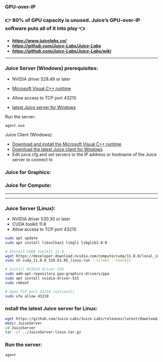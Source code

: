 ### GPU-over-IP
### 👉 80% of GPU capacity is unused. Juice’s GPU-over-IP software puts all of it into play 👈
- ***https://www.juicelabs.co/***
- ***https://github.com/Juice-Labs/Juice-Labs***
- ***https://github.com/Juice-Labs/Juice-Labs/wiki***

----

### Juice Server (Windows) prerequisites:
- NVIDIA driver 528.49 or later
- [Microsoft Visual C++ runtime](https://download.visualstudio.microsoft.com/download/pr/eaab1f82-787d-4fd7-8c73-f782341a0c63/917C37D816488545B70AFFD77D6E486E4DD27E2ECE63F6BBAAF486B178B2B888/VC_redist.x64.exe)
- Allow access to TCP port 43210

- [latest Juice server for Windows](https://github.com/Juice-Labs/Juice-Labs/releases/latest/download/JuiceServer-windows.zip)

Run the server:
```cmd
agent.exe
```

Juice Client (Windows):

- [Download and install the Microsoft Visual C++ runtime](https://aka.ms/vs/17/release/vc_redist.x64.exe)
- [Download the latest Juice client for Windows](https://github.com/Juice-Labs/Juice-Labs/releases/latest/download/JuiceClient-windows.zip)
- Edit juice.cfg and set servers to the IP address or hostname of the Juice server to connect to

### Juice for Graphics:  


### Juice for Compute:

----
----

### Juice Server (Linux):

- NVIDIA driver 530.30 or later
- CUDA toolkit 11.8
- Allow access to TCP port 43210

```bash
sudo apt update
sudo apt install libvulkan1 libgl1 libglib2.0-0

# Install CUDA toolkit 11.8
wget https://developer.download.nvidia.com/compute/cuda/11.8.0/local_installers/cuda_11.8.0_520.61.05_linux.run
sudo sh cuda_11.8.0_520.61.05_linux.run --silent --toolkit

# Install NVIDIA driver 530
sudo add-apt-repository ppa:graphics-drivers/ppa
sudo apt install nvidia-driver-515
sudo reboot

# Open TCP port 43210 (optional)
sudo ufw allow 43210

```

### nstall the latest Juice server for Linux:

```bash
wget https://github.com/Juice-Labs/Juice-Labs/releases/latest/download/JuiceServer-linux.tar.gz
mkdir JuiceServer
cd JuiceServer
tar -xf ../JuiceServer-linux.tar.gz

```

### Run the server:
```bash
agent 
```

















